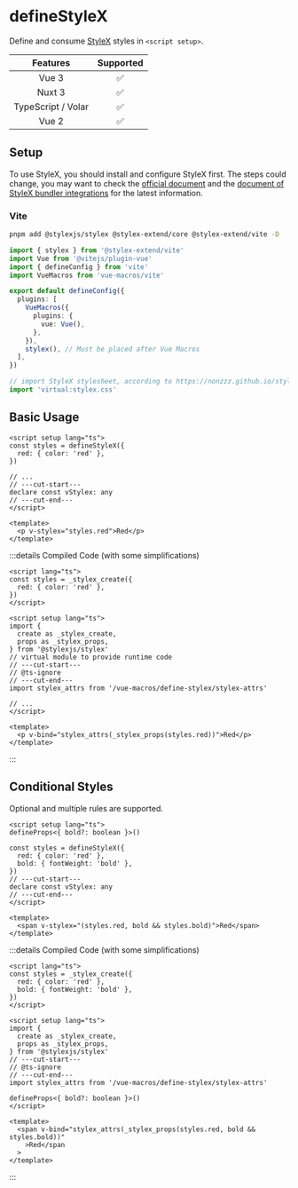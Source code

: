 # defineStyleX <PackageVersion name="@vue-macros/define-stylex" />

<StabilityLevel level="experimental" />

Define and consume [StyleX](https://stylexjs.com/) styles in `<script setup>`.

|      Features      |     Supported      |
| :----------------: | :----------------: |
|       Vue 3        | :white_check_mark: |
|       Nuxt 3       | :white_check_mark: |
| TypeScript / Volar | :white_check_mark: |
|       Vue 2        | :white_check_mark: |

## Setup

To use StyleX, you should install and configure StyleX first. The steps could change, you may want to check the [official document](https://stylexjs.com/) and the [document of StyleX bundler integrations](https://stylexjs.com/docs/learn/ecosystem/#third-party-bundler-integrations) for the latest information.

### Vite

```sh
pnpm add @stylexjs/stylex @stylex-extend/core @stylex-extend/vite -D
```

```ts [vite.config.ts] {1,13}
import { stylex } from '@stylex-extend/vite'
import Vue from '@vitejs/plugin-vue'
import { defineConfig } from 'vite'
import VueMacros from 'vue-macros/vite'

export default defineConfig({
  plugins: [
    VueMacros({
      plugins: {
        vue: Vue(),
      },
    }),
    stylex(), // Must be placed after Vue Macros
  ],
})
```

```ts [main.ts] {2}
// import StyleX stylesheet, according to https://nonzzz.github.io/stylex-extend/integrations/vite
import 'virtual:stylex.css'
```

## Basic Usage

```vue [App.vue] twoslash
<script setup lang="ts">
const styles = defineStyleX({
  red: { color: 'red' },
})

// ...
// ---cut-start---
declare const vStylex: any
// ---cut-end---
</script>

<template>
  <p v-stylex="styles.red">Red</p>
</template>
```

:::details Compiled Code (with some simplifications)

```vue [App.vue] twoslash
<script lang="ts">
const styles = _stylex_create({
  red: { color: 'red' },
})
</script>

<script setup lang="ts">
import {
  create as _stylex_create,
  props as _stylex_props,
} from '@stylexjs/stylex'
// virtual module to provide runtime code
// ---cut-start---
// @ts-ignore
// ---cut-end---
import stylex_attrs from '/vue-macros/define-stylex/stylex-attrs'

// ...
</script>

<template>
  <p v-bind="stylex_attrs(_stylex_props(styles.red))">Red</p>
</template>
```

:::

## Conditional Styles

Optional and multiple rules are supported.

```vue [App.vue] twoslash
<script setup lang="ts">
defineProps<{ bold?: boolean }>()

const styles = defineStyleX({
  red: { color: 'red' },
  bold: { fontWeight: 'bold' },
})
// ---cut-start---
declare const vStylex: any
// ---cut-end---
</script>

<template>
  <span v-stylex="(styles.red, bold && styles.bold)">Red</span>
</template>
```

:::details Compiled Code (with some simplifications)

```vue [App.vue] twoslash
<script lang="ts">
const styles = _stylex_create({
  red: { color: 'red' },
  bold: { fontWeight: 'bold' },
})
</script>

<script setup lang="ts">
import {
  create as _stylex_create,
  props as _stylex_props,
} from '@stylexjs/stylex'
// ---cut-start---
// @ts-ignore
// ---cut-end---
import stylex_attrs from '/vue-macros/define-stylex/stylex-attrs'

defineProps<{ bold?: boolean }>()
</script>

<template>
  <span v-bind="stylex_attrs(_stylex_props(styles.red, bold && styles.bold))"
    >Red</span
  >
</template>
```

:::
